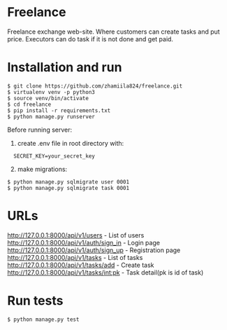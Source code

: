 # Freelance
Freelance exchange web-site. Where customers can create tasks and put price. Executors can do task if it is not done and get paid.

# Installation and run
```
$ git clone https://github.com/zhamiila824/freelance.git
$ virtualenv venv -p python3
$ source venv/bin/activate
$ cd freelance
$ pip install -r requirements.txt
$ python manage.py runserver
```
Before running server:
1) create .env file in root directory with:
```
  SECRET_KEY=your_secret_key
```
2) make migrations:
```
$ python manage.py sqlmigrate user 0001
$ python manage.py sqlmigrate task 0001
```

# URLs
http://127.0.0.1:8000/api/v1/users - List of users  
http://127.0.0.1:8000/api/v1/auth/sign_in - Login page  
http://127.0.0.1:8000/api/v1/auth/sign_up - Registration page  
http://127.0.0.1:8000/api/v1/tasks - List of tasks  
http://127.0.0.1:8000/api/v1/tasks/add - Create task  
http://127.0.0.1:8000/api/v1/tasks/<int:pk> - Task detail(pk is id of task)  

# Run tests
```
$ python manage.py test
```
